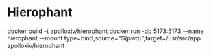 # Hierophant
docker build -t apolloxiv/hierophant
docker run -dp 5173:5173 --name hierophant --mount type=bind,source="$(pwd)",target=/usr/src/app apolloxiv/hierophant
